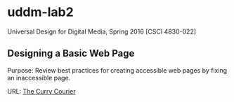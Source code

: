 # uddm-lab2
Universal Design for Digital Media, Spring 2016 [CSCI 4830-022]

## Designing a Basic Web Page
Purpose: Review best practices for creating accessible web pages by fixing an inaccessible page.

URL: [The Curry Courier](http://webdevgroupcu.org/chhs9974/uddm-lab2/site.html)
